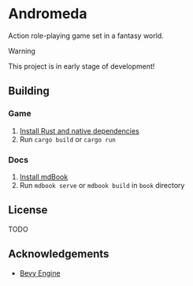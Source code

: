 # Andromeda
Action role-playing game set in a fantasy world.

> [!WARNING]
> This project is in early stage of development!

## Building

### Game
1. [Install Rust and native dependencies](https://bevyengine.org/learn/quick-start/getting-started/setup/#rust-setup)
2. Run `cargo build` or `cargo run`

### Docs
1. [Install mdBook](https://rust-lang.github.io/mdBook/guide/installation.html)
2. Run `mdbook serve` or `mdbook build` in `book` directory

## License
TODO

## Acknowledgements
- [Bevy Engine](https://bevyengine.org)
